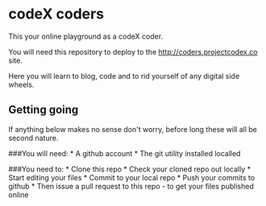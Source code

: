 # codeX coders

This your online playground as a codeX coder. 

You will need this repository to deploy to the http://coders.projectcodex.co site.

Here you will learn to blog, code and to rid yourself of any digital side wheels.

## Getting going

If anything below makes no sense don't worry, before long these will all be second nature.

###You will need:
    * A github account
    * The git utility installed localled

###You need to:
    * Clone this repo
    * Check your cloned repo out locally
    * Start editing your files
    * Commit to your local repo
    * Push your commits to github
    * Then issue a pull request to this repo - to get your files published online
    
